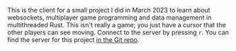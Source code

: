 This is the client for a small project I did in March 2023 to learn about websockets, multiplayer game programming and data management in multithreaded Rust. This isn't really a game; you just have a cursor that the other players can see moving. Connect to the server by pressing `r`.
You can find the server for this project [in the Git repo]("https://github.com/MaikoVDV/websocket-rust-server").